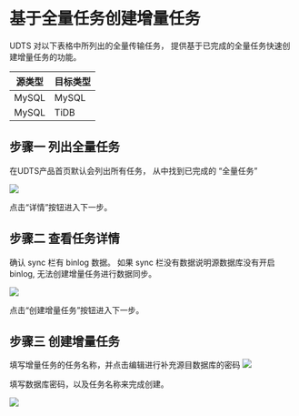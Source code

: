 # 基于全量任务创建增量任务

UDTS 对以下表格中所列出的全量传输任务， 提供基于已完成的全量任务快速创建增量任务的功能。 

|源类型| 目标类型|
| --- | --- |
| MySQL | MySQL |
| MySQL | TiDB |

## 步骤一 列出全量任务

在UDTS产品首页默认会列出所有任务， 从中找到已完成的 “全量任务” 

![](http://udts-doc.cn-bj.ufileos.com/connect004.png)

点击“详情”按钮进入下一步。

## 步骤二 查看任务详情

确认 sync 栏有 binlog 数据。 如果 sync 栏没有数据说明源数据库没有开启binlog, 无法创建增量任务进行数据同步。

![](http://udts-doc.cn-bj.ufileos.com/create006.png)

点击“创建增量任务”按钮进入下一步。

## 步骤三 创建增量任务

填写增量任务的任务名称，并点击编辑进行补充源目数据库的密码
![](http://udts-doc.cn-bj.ufileos.com/create007-3.png)

填写数据库密码，以及任务名称来完成创建。

![](http://udts-doc.cn-bj.ufileos.com/create007-2.png)





